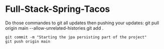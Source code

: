 # Full-Stack-Spring-Tacos
Do those commandes to git all updates then pushing your updates:
    git pull origin main --allow-unrelated-histories
    git add .
    
    git commit -m "Starting the jpa persisting part of the project"
    git push origin main